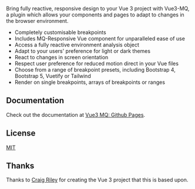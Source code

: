 Bring fully reactive, responsive design to your Vue 3 project with Vue3-MQ, a plugin which allows your components and pages to adapt to changes in the browser environment.

-   Completely customisable breakpoints
-   Includes MQ-Responsive Vue component for unparalleled ease of use
-   Access a fully reactive environment analysis object
-   Adapt to your users' preference for light or dark themes
-   React to changes in screen orientation
-   Respect user preference for reduced motion direct in your Vue files
-   Choose from a range of breakpoint presets, including Bootstrap 4, Bootstrap 5, Vuetify or Tailwind
-   Render on single breakpoints, arrays of breakpoints or ranges

## Documentation

Check out the documentation at [Vue3 MQ: Github Pages](https://craigrileyuk.github.io/vue3-mq/).

## License

[MIT](https://github.com/craigrileyuk/vue3-mq/blob/main/LICENSE)

## Thanks

Thanks to [Craig Riley](https://github.com/craigrileyuk/vue3-mq) for creating the Vue 3 project that this is based upon.
